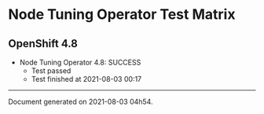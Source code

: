 
Node Tuning Operator Test Matrix
================================

OpenShift 4.8
-------------


* Node Tuning Operator 4.8: SUCCESS
  - Test passed
  - Test finished at 2021-08-03 00:17


---
Document generated on 2021-08-03 04h54.
